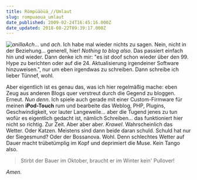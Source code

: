 ```yaml
---
title: Römpüäöüä_//Umlaut
slug: rompuaoua_umlaut
date_published: 2009-02-24T16:45:16.000Z
date_updated: 2018-08-22T09:39:17.000Z
---
```


*![anilla](//picdump.thafaker.de/2009/02/anilla-240x300.jpg)Ach*... und *ach*. Ich habe mal wieder nichts zu sagen. Nein, nicht in der Beziehung... generell, hier! *Nothing to blog also*. Das passiert einfach hin und wieder. Dann denke ich mir: "es ist doof schon wieder über den 99. Hype zu berichten oder auf die 24. Aktualisierung irgendeiner Software hinzuweisen.", nur um eben irgendwas zu schreiben. Dann schreibe ich lieber Tünnef, wohl.

Aber eigentlich ist es genau das, was ich hier regelmäßig mache: eben Zeug aus anderen Blogs quer verstreut durch die Gegend zu bloggen. Erneut. *Nun denn*. Ich spiele auch gerade mit einer Custom-Firmware für meinen **iPod-Touch** rum und bearbeite das Weblog, PHP, Plugins, Geschwindigkeit, vor lauter Langeweile... aber die Tugend jenes zu tun wofür es eigentlich gedacht ist, nämlich Schreiben... das funktioniert hier nicht so richtig. Zur Zeit. Aber aber aber. *Krawel*. Wahrscheinlich das Wetter. Oder Katzen. Meistens sind dann beide daran schuld. Schuld hat nur der Siegesmund? Oder der Bossanova. Wohl. Denn schlechtes Wetter auf Dauer macht trübetümplig im Kopf und deprimiert die Muse. Kein Tango also.

> Stirbt der Bauer im Oktober, braucht er im Winter kein' Pullover!

*Amen.*

